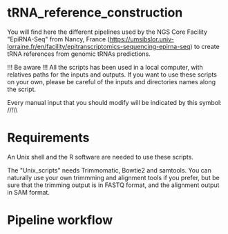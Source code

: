 # tRNA_reference_construction
You will find here the different pipelines used by the NGS Core Facility "EpiRNA-Seq" from Nancy, France (https://umsibslor.univ-lorraine.fr/en/facility/epitranscriptomics-sequencing-epirna-seq) to create tRNA references from genomic tRNAs predictions.

!!! Be aware !!! All the scripts has been used in a local computer, with relatives paths for the inputs and outputs. If you want to use these scripts on your own, please be careful of the inputs and directories names along the script.

Every manual input that you should modify will be indicated by this symbol: //!\\\

# Requirements

An Unix shell and the R software are needed to use these scripts.

The "Unix_scripts" needs Trimmomatic, Bowtie2 and samtools. You can naturally use your own trimmming and alignment tools if you prefer, but be sure that the trimming output is in FASTQ format, and the alignment output in SAM format.

# Pipeline workflow
